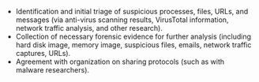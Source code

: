 
* Identification and initial triage of suspicious processes, files, URLs, and messages (via anti-virus scanning results, VirusTotal information, network traffic analysis, and other research).
* Collection of necessary forensic evidence for further analysis (including hard disk image, memory image, suspicious files, emails, network traffic captures, URLs).
* Agreement with organization on sharing protocols (such as with malware researchers).

